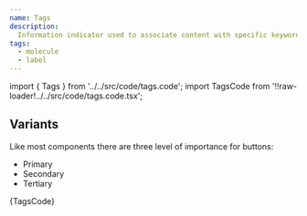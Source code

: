 ```yaml
---
name: Tags
description:
  Information indicator used to associate content with specific keywords.
tags:
  - molecule
  - label
---
```


<!-- CODE IMPORTS -->

<!-- prettier-ignore -->
import { Tags } from '../../src/code/tags.code'; 
import TagsCode from '!!raw-loader!../../src/code/tags.code.tsx';

<!-- END CODE IMPORTS -->

<DocHeader props={props}/>

## Variants

Like most components there are three level of importance for buttons:

- Primary
- Secondary
- Tertiary

<ThemeWrapper>
  <Tags />
</ThemeWrapper>

<ThemeWrapper reversed={true}>
  <Tags />
</ThemeWrapper>

<CodeBlock>{TagsCode}</CodeBlock>

